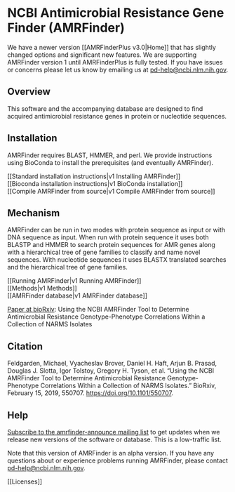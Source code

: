 # NCBI Antimicrobial Resistance Gene Finder (AMRFinder)

We have a newer version [[AMRFinderPlus v3.0|Home]] that has slightly changed options and significant new features. We are supporting AMRFinder version 1 until AMRFinderPlus is fully tested. If you have issues or concerns please let us know by emailing us at pd-help@ncbi.nlm.nih.gov.

## Overview

This software and the accompanying database are designed to find acquired
antimicrobial resistance genes in protein or nucleotide sequences.

## Installation

AMRFinder requires BLAST, HMMER, and perl. We provide instructions using BioConda to install the prerequisites (and eventually AMRFinder).

[[Standard installation instructions|v1 Installing AMRFinder]]  
[[Bioconda installation instructions|v1 BioConda installation]]  
[[Compile AMRFinder from source|v1 Compile AMRFinder from source]]

## Mechanism

AMRFinder can be run in two modes with protein sequence as input or with DNA
sequence as input. When run with protein sequence it uses both BLASTP and HMMER
to search protein sequences for AMR genes along with a hierarchical tree of
gene families to classify and name novel sequences. With nucleotide sequences
it uses BLASTX translated searches and the hierarchical tree of gene families.

[[Running AMRFinder|v1 Running AMRFinder]]  
[[Methods|v1 Methods]]  
[[AMRFinder database|v1 AMRFinder database]]  

[Paper at bioRxiv](https://www.biorxiv.org/content/10.1101/550707v1): Using the NCBI AMRFinder Tool to Determine Antimicrobial Resistance Genotype-Phenotype Correlations Within a Collection of NARMS Isolates 

## Citation

Feldgarden, Michael, Vyacheslav Brover, Daniel H. Haft, Arjun B. Prasad, Douglas J. Slotta, Igor Tolstoy, Gregory H. Tyson, et al. “Using the NCBI AMRFinder Tool to Determine Antimicrobial Resistance Genotype-Phenotype Correlations Within a Collection of NARMS Isolates.” BioRxiv, February 15, 2019, 550707. https://doi.org/10.1101/550707.

## Help

[Subscribe to the amrfinder-announce mailing list](http://www.ncbi.nlm.nih.gov/mailman/listinfo/amrfinder-announce) to get updates when we release new versions of
the software or database. This is a low-traffic list.

Note that this version of AMRFinder is an alpha version. If you have any questions about or experience problems running AMRFinder, please contact pd-help@ncbi.nlm.nih.gov.

[[Licenses]]
